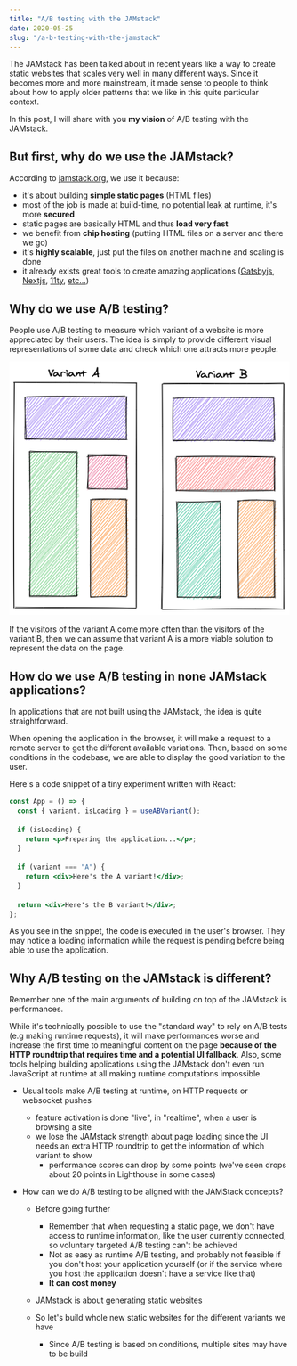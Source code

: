 ```yaml
---
title: "A/B testing with the JAMstack"
date: 2020-05-25
slug: "/a-b-testing-with-the-jamstack"
---
```


The JAMstack has been talked about in recent years like a way to create static websites that scales very well in many different ways.
Since it becomes more and more mainstream, it made sense to people to think about how to apply older patterns that we like in this
quite particular context.

In this post, I will share with you **my vision** of A/B testing with the JAMstack.

## But first, why do we use the JAMstack?

According to [jamstack.org](https://jamstack.org/), we use it because:

- it's about building **simple static pages** (HTML files)
- most of the job is made at build-time, no potential leak at runtime, it's more **secured**
- static pages are basically HTML and thus **load very fast**
- we benefit from **chip hosting** (putting HTML files on a server and there we go)
- it's **highly scalable**, just put the files on another machine and scaling is done
- it already exists great tools to create amazing applications ([Gatsbyjs](https://www.gatsbyjs.com/), [Nextjs](https://nextjs.org/), [11ty](https://www.11ty.dev/), [etc...](https://jamstack.org/generators/))

## Why do we use A/B testing?

People use A/B testing to measure which variant of a website is more appreciated by their users. The idea is simply to provide different visual representations
of some data and check which one attracts more people.

![Visual representation of two different variants of an A/B tests](./ab-tests.png)

If the visitors of the variant A come more often than the visitors of the variant B, then we can assume that variant A is a more viable solution to represent the data on the page.

## How do we use A/B testing in none JAMstack applications?

In applications that are not built using the JAMstack, the idea is quite straightforward.

When opening the application in the browser, it will make a request to a remote server to get the different available variations. Then, based on some conditions in the codebase, we are able to display the good variation to the user.

Here's a code snippet of a tiny experiment written with React:

```jsx
const App = () => {
  const { variant, isLoading } = useABVariant();

  if (isLoading) {
    return <p>Preparing the application...</p>;
  }

  if (variant === "A") {
    return <div>Here's the A variant!</div>;
  }

  return <div>Here's the B variant!</div>;
};
```

As you see in the snippet, the code is executed in the user's browser. They may notice a loading information while the request is pending before being able to use the application.

## Why A/B testing on the JAMstack is different?

Remember one of the main arguments of building on top of the JAMstack is performances.

While it's technically possible to use the "standard way" to rely on A/B tests (e.g making runtime requests), it will make performances worse and increase the first time to meaningful content on the page **because of the HTTP roundtrip that requires time and a potential UI fallback**. Also, some tools helping building applications using the JAMstack don't even run JavaScript at runtime at all making runtime computations impossible.

- Usual tools make A/B testing at runtime, on HTTP requests or websocket pushes

  - feature activation is done "live", in "realtime", when a user is browsing a site
  - we lose the JAMstack strength about page loading since the UI needs an extra HTTP roundtrip to get the information of which variant to show
    - performance scores can drop by some points (we've seen drops about 20 points in Lighthouse in some cases)

- How can we do A/B testing to be aligned with the JAMStack concepts?

  - Before going further

    - Remember that when requesting a static page, we don't have access to runtime information, like the user currently connected, so voluntary targeted A/B testing can't be achieved
    - Not as easy as runtime A/B testing, and probably not feasible if you don't host your application yourself (or if the service where you host the application doesn't have a service like that)
    - **It can cost money**

  - JAMstack is about generating static websites
  - So let's build whole new static websites for the different variants we have
    - Since A/B testing is based on conditions, multiple sites may have to be build
